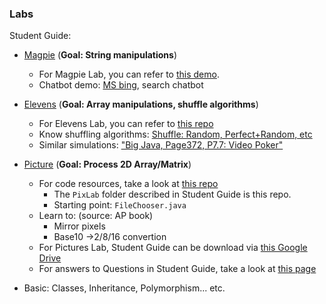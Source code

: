 
### Labs

Student Guide: 

- [Magpie](https://secure-media.collegeboard.org/digitalServices/pdf/ap/ap-compscia-magpie-lab-student-guide.pdf) (**Goal: String manipulations**)
  - For Magpie Lab, you can refer to [this demo](https://github.com/jvperrin/magpie-lab/blob/master/magpie-starter-code/activity4/Magpie4.java).
  - Chatbot demo: [MS bing](https://www.bing.com/), search chatbot

- [Elevens](https://secure-media.collegeboard.org/digitalServices/pdf/ap/ap-compscia-elevens-lab-student-guide.pdf) (**Goal: Array manipulations, shuffle algorithms**)
  - For Elevens Lab, you can refer to [this repo](https://github.com/lei-hsia/ap/tree/main/Activity-9)
  - Know shuffling algorithms: [Shuffle: Random, Perfect+Random, etc](https://github.com/lei-hsia/ap/blob/main/Achtung/8.ShuffleTest.java)
  - Similar simulations: ["Big Java, Page372, P7.7: Video Poker"](https://github.com/lei-hsia/ap/blob/main/Achtung/7.videoPoker.png)
  
- [Picture](https://secure-media.collegeboard.org/digitalServices/pdf/ap/picture-lab-studentguide.pdf) (**Goal: Process 2D Array/Matrix**)
  - For code resources, take a look at [this repo](https://github.com/jacksonchen/Picture-Project)
    - The `PixLab` folder described in Student Guide is this repo.
    - Starting point: `FileChooser.java`
  - Learn to: (source: AP book)
    - Mirror pixels
    - Base10 ->2/8/16 convertion
  - For Pictures Lab, Student Guide can be download via [this Google Drive](https://drive.google.com/file/d/1iwl_m6qbRkNA_INbEm-YaVIrNaSlMfRj/view?usp=sharing)
  - For answers to Questions in Student Guide, take a look at [this page](https://github.com/wcyuan/PictureLab/blob/master/Answers-to-questions.txt)

- Basic: Classes, Inheritance, Polymorphism... etc.
